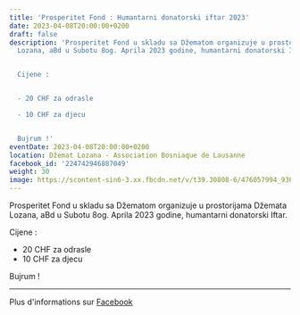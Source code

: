 ```yaml
---
title: 'Prosperitet Fond : Humantarni donatorski iftar 2023'
date: 2023-04-08T20:00:00+0200
draft: false
description: 'Prosperitet Fond u skladu sa Džematom organizuje u prostorijama Džemata
  Lozana, aBd u Subotu 8og. Aprila 2023 godine, humantarni donatorski Iftar.


  Cijene :


  - 20 CHF za odrasle

  - 10 CHF za djecu


  Bujrum !'
eventDate: 2023-04-08T20:00:00+0200
location: Džemat Lozana - Association Bosniaque de Lausanne
facebook_id: '224742946887049'
weight: 30
image: https://scontent-sin6-3.xx.fbcdn.net/v/t39.30808-6/476057994_936635281930405_1135964331823661885_n.jpg?_nc_cat=106&ccb=1-7&_nc_sid=9e60e4&_nc_ohc=HNkvd40PnpYQ7kNvwHL7_hL&_nc_oc=Adn3VYksQmywuMVZmHXmecpV_jDs3KT6vUpCNQ6KuMryUR3rOp9VZynJvsLuWeWft5E&_nc_zt=23&_nc_ht=scontent-sin6-3.xx&edm=ABTKTjYEAAAA&_nc_gid=C8zVnifqwpPUIbiqv1PjzA&oh=00_AfJWQFRas5m_Lq0yHSM49_v6AExVoeHOTOza-SeVn5ls0w&oe=6829E0FD
---
```


Prosperitet Fond u skladu sa Džematom organizuje u prostorijama Džemata Lozana, aBd u Subotu 8og. Aprila 2023 godine, humantarni donatorski Iftar.

Cijene :

- 20 CHF za odrasle
- 10 CHF za djecu

Bujrum !

---

Plus d'informations sur [Facebook](https://facebook.com/events/224742946887049)